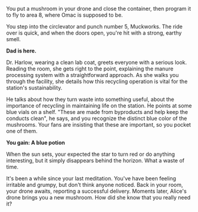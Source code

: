 You put a mushroom in your drone and close the container, then program it to fly to area 8, where Omac is supposed to be.

You step into the circlevator and punch number 5, Muckworks. The ride over is quick, and when the doors open, you're hit with a strong, earthy smell. 

**Dad is here.**

Dr. Harlow, wearing a clean lab coat, greets everyone with a serious look. Reading the room, she gets right to the point, explaining the manure processing system with a straightforward approach. As she walks you through the facility, she details how this recycling operation is vital for the station's sustainability.

He talks about how they turn waste into something useful, about the importance of recycling in maintaining life on the station. He points at some blue vials on a shelf. "These are made from byproducts and help keep the conducts clean", he says, and you recognize the distinct blue color of the mushrooms. Your fans are insisting that these are important, so you pocket one of them.

**You gain: A blue potion**

When the sun sets, your expected the star to turn red or do anything interesting, but it simply disappears behind the horizon. What a waste of time.

It's been a while since your last meditation. You've have been feeling irritable and grumpy, but don't think anyone noticed. Back in your room, your drone awaits, reporting a successful delivery. Moments later, Alice's drone brings you a new mushroom. How did she know that you really need it?

